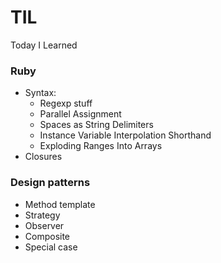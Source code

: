 # TIL   
Today I Learned   
   
### Ruby
- Syntax:
   - Regexp stuff
   - Parallel Assignment
   - Spaces as String Delimiters
   - Instance Variable Interpolation Shorthand
   - Exploding Ranges Into Arrays
- Closures
### Design patterns
- Method template
- Strategy
- Observer
- Composite
- Special case
